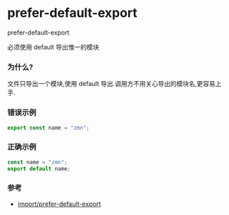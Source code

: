 # prefer-default-export

prefer-default-export

必须使用 default 导出惟一的模块

### 为什么?

文件只导出一个模块,使用 default 导出.调用方不用关心导出的模块名,更容易上手.

### 错误示例

```js
export const name = "zmn";
```

### 正确示例

```js
const name = "zmn";
export default name;
```

### 参考

- [import/prefer-default-export](https://github.com/benmosher/eslint-plugin-import/blob/master/docs/rules/prefer-default-export.md)
